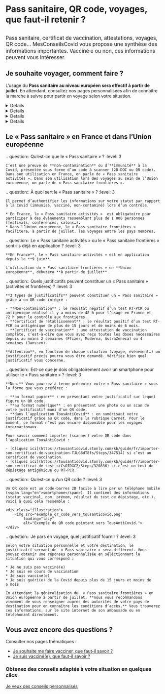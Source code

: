# Pass sanitaire, QR code, voyages, que faut-il retenir ?

<div class="illustration">
    <img src="illustrations/pass_sanitaire.svg" alt="">
</div>

<div id="conseils-personnels" class="conseils" itemscope itemtype="https://schema.org/FAQPage">

<big>Pass sanitaire, certificat de vaccination, attestations, voyages, QR code… MesConseilsCovid vous propose une synthèse des informations importantes. Vacciné⸱e ou non, ces informations peuvent vous intéresser.</big>

## Je souhaite voyager, comment faire ?

<div class="conseil">

L’usage du **Pass sanitaire au niveau européen sera effectif à partir de juillet.** En attendant, consultez nos pages personnalisées afin de connaître la marche à suivre pour partir en voyage selon votre situation.

</div>

<div class="conseils">
<details>

.. summary:: Je ne suis pas vacciné(e) et je souhaite voyager

.. question:: Puis-je partir en voyage ?
    :level: 4

    Oui, mais les conditions de voyages sont plus ou moins contraignantes selon les pays de destination. Assurez vous de vérifier quelles conditions s’appliquent avant de partir.
    Pour vérifier les conditions d’entrée dans votre pays de destination, vous pouvez consulter le site internet de son ambassade et/ou celui de [France Diplomatie](https://www.diplomatie.gouv.fr/fr/je-pars-a-l-etranger/).

.. question:: Comment obtenir un « Pass sanitaire » ou un justificatif me permettant de voyager ?
    :level: 4

    Si vous n’êtes pas vacciné⸱e, un test PCR ou antigénique récent (réalisé il y a moins de 48 h ou 72 h) sur lequel figure un QR code fera office de « Pass sanitaire » ou de justificatif de non-contamination pour les déplacements à l’étranger. 

    Lorsque vous faites un test, vous recevez un mail ou un SMS pour télécharger le certificat de dépistage sur le [portail SI-DEP](https://sidep.gouv.fr/cyberlab/patientviewer.jsp). C’est sur ce document que vous trouverez le QR code à présenter lors de votre voyage. Le document comporte aussi le QR Code à intégrer dans TousAntiCovid. 

.. question:: Sous quelle forme présenter ce justificatif ou ce « Pass sanitaire » lors d’un voyage ?
    :level: 4

    Pour voyager, il vous suffit de présenter le résultat de votre test négatif, au format papier ou numérique. Il faut que le document comporte un QR Code qui garantit son authenticité. 

    À partir du mois de juillet, le QR Code scanné dans le carnet de l’application TousAntiCovid pourra servir de justificatif numérique pour voyager dans l’Union européenne. cette fonctionnalité s’appelle le « Pass sanitaire frontières ».

.. question:: Quel justificatif présenter pour partir en Corse ou vers les destinations d’Outre-mer ?
    :level: 4

    **Pour la Corse** : vous devez présenter un test PCR négatif réalisé il y a moins de 72 h **ou** un test antigénique négatif réalisé il y a moins de 48 h. Pour en savoir plus, rendez-vous sur le site de [l’ARS de Corse](https://www.corse.ars.sante.fr/covid19-pass-sanitaire-obligatoire-pour-venir-en-corse). Notez que pour cette destination, vous pouvez présenter votre test sous format numérique dans le carnet de l’application TousAntiCovid.

    **Pour l’Outre-mer** : toutes les destinations d’Outre-mer exigent la présentation d’un test PCR négatif de moins de 72 h lors de l’embarquement. D’autres conditions de voyages plus ou moins contraignantes s’ajoutent selon la destination. Nous vous invitons à consulter [cette page](https://www.gouvernement.fr/info-coronavirus/outre-mer) pour en obtenir le détail.

.. question:: Je pars bientôt en voyage vers un pays de l’Espace européen. Quel justificatif présenter ?
    :level: 4

    **Cela dépend de votre destination.** 

    La plupart des pays exigent **la présentation d’un test RT-PCR négatif récent (réalisé il y a moins de 48 h ou 72 h).**
    Pour vérifier les conditions d’entrée dans votre pays de destination, vous pouvez consulter le site internet de son ambassade et/ou celui de [France Diplomatie](https://www.diplomatie.gouv.fr/fr/je-pars-a-l-etranger/).

    Il n’est pas nécéssaire de justifier d’un motif impérieux pour sortir de France métropolitaine vers un pays de l’Espace européen.

.. question:: Je rentre d’un pays de l’Espace européen. Quelles mesures s’appliquent à mon retour en France métropolitaine ?
    :level: 4

    À l’embarquement sur votre vol retour vers la France, vous devrez présenter un test antigénique ou PCR négatif réalisé dans les 72 h précédant votre vol. 
    Pour plus de détails, consultez le [site du ministère de l’Intérieur](https://www.interieur.gouv.fr/Actualites/L-actu-du-Ministere/Attestation-de-deplacement-et-de-voyage#from8).

.. question:: Je pars bientôt en voyage dans un pays extérieur à l’Espace européen. Quel justificatif présenter ?
    :level: 4

    Pour connaître les conditions de sortie de la France métropolitaine vers un pays extérieur à l’Espace européen, rendez-vous sur le [site du ministère de l’Intérieur](https://www.interieur.gouv.fr/Actualites/L-actu-du-Ministere/Attestation-de-deplacement-et-de-voyage#from8).

    Par ailleurs, les voyages vers la plupart des destinations extérieure à l’Espace européen, sont soumis à la présentation d’un **motif impérieux**.

    Pour vérifier à quelle catégorie, verte, orange ou rouge appartient votre pays de destination, rendez-vous sur [le site du gouvernement](https://www.gouvernement.fr/info-coronavirus/deplacements). 

    La plupart des pays exigent la présentation d’un test RT-PCR négatif récent (réalisé il y a moins de 48 h ou 72 h). Pour connaître les conditions d’entrée dans votre pays de destination, vous pouvez consulter le site internet de son ambassade et/ou celui de [France Diplomatie](https://www.diplomatie.gouv.fr/fr/je-pars-a-l-etranger/).

.. question:: Je rentre de voyage d’un pays extérieur à l’Espace européen. Quelles mesures s’appliquent à mon retour en France métropolitaine ?
    :level: 4

    Les mesures sont plus ou moins contraignantes selon le pays d’où vous revenez :

    * d’un [pays classé **vert**](https://www.gouvernement.fr/info-coronavirus/deplacements) (Espace européen, Australie, Corée du Sud, Israël, Japon, Liban, Nouvelle-Zélande, Singapour) : vous n’aurez pas à respecter une quarantaine à votre retour mais vous devez présenter un test antigénique ou PCR négatif de moins de 72 h. 

    * d’un [pays classé **rouge**](https://www.gouvernement.fr/info-coronavirus/deplacements) (Afrique du Sud, Argentine, Bahreïn, Bangladesh, Bolivie, Brésil, Chili, Colombie, Costa Rica, Inde, Népal, Pakistan, Sri Lanka, Suriname, Turquie, Uruguay), vous devez :
    
        - à l’embarquement, présenter un test PCR ou antigénique négatif réalisé il y a moins de 48 h ;
        - à l’arrivée, vous soumettre à un test antigénique ;
        - respecter une quarantaine obligatoire de 10 jours. 

    * d’un [pays classé **orange**](https://www.gouvernement.fr/info-coronavirus/deplacements) (tous les pays, hors pays définis tels que « verts » et « rouges ») :
    
        - à l’embarquement, vous devez présenter un test PCR ou antigénique négatif récent (moins de 48 h ou 72 h) ;
        - respecter un auto-isolement de 7 jours à votre retour en France.

</details>
</div>

<div class="conseils">
<details>

.. summary:: Je suis vacciné(e) et je prévois de partir en voyage

.. question:: Comment obtenir le Pass sanitaire ?
    :level: 4

    Si vous êtes vacciné(e), votre attestation de vaccination complète (toutes les doses) sur laquelle figure un QR code constitue votre « Pass sanitaire ».

    Attention, en fonction de votre destination de voyage d’autres documents pourrons vous être demandés. Les conditions de voyages sont plus ou moins contraignantes selon les pays de destination. Assurez vous de vérifier quelles conditions s’appliquent avant de partir.
    Pour vérifier les conditions d’entrée dans votre pays de destination, vous pouvez consulter le site internet de son ambassade et/ou celui de [France Diplomatie](https://www.diplomatie.gouv.fr/fr/je-pars-a-l-etranger/).

.. question:: Le « Pass sanitaire » est-il déjà en application pour les voyages dans l’Espace européen ?
    :level: 4

    **Non.** Le « Pass sanitaire frontières », ou encore « <span lang="en">Digital Covid Certificate</span> » au niveau européen, devrait rentrer en application à partir de juillet. Il permettra de faciliter les voyages entre les pays membres.

    En attendant, vérifiez les conditions d’entrée dans votre pays de destination, vous pouvez consulter le site internet de son ambassade et/ou celui de [France Diplomatie](https://www.diplomatie.gouv.fr/fr/je-pars-a-l-etranger/).

.. question:: Ma preuve de vaccination est-elle suffisante pour partir en Corse ou vers les destinations d’Outre-mer ?
    :level: 4

    **Oui pour la Corse** : une preuve de vaccination complète est exigée. Vous pouvez la présenter dans votre carnet TousAntiCovid. Vous êtes considéré(e) comme étant complètement vacciné(e) 14 jours après votre dernière dose de vaccin Pfizer, Moderna ou AstraZeneca et 28 jours après l’injection du vaccin Janssen. Pour en savoir plus, rendez-vous sur le site de l’[ARS de Corse](https://www.corse.ars.sante.fr/covid19-pass-sanitaire-obligatoire-pour-venir-en-corse).

    Pour l’Outre-mer : les conditions de voyages diffèrent selon la destination. Nous vous invitons à consulter [cette page](https://www.gouvernement.fr/info-coronavirus/outre-mer) pour en obtenir le détail.

.. question:: Je pars en voyage vers un pays de l’Espace européen. Ma preuve de vaccination est-elle suffisante ?
    :level: 4

    **Cela dépend de votre destination.** Tant que le « Pass sanitaire frontières » ne sera pas entré en vigueur, vous ne pourrez pas automatiquement faire valoir votre vaccination pour voyager au sein de l’Union européenne.

    La plupart des pays exigent encore la présentation d’un test RT-PCR négatif récent (réalisé dans les 48 h ou 72 h), même pour les personnes vaccinées.
    Pour vérifier les conditions d’entrée dans votre pays de destination, vous pouvez consulter le site internet de son ambassade et/ou celui de [France Diplomatie](https://www.diplomatie.gouv.fr/fr/je-pars-a-l-etranger/).

.. question:: Je rentre d’un pays de l’Espace européen. Quelles mesures s’appliquent à mon retour en France métropolitaine ?
    :level: 4

    Vous devrez présenter votre attestation de vaccination ou « Pass sanitaire » lors de l’embarquement sur votre vol retour.

.. question:: Je voyage vers une destination extérieure à l’Espace européen. Ma preuve de vaccination est-elle suffisante ? 
    :level: 4

    Pour connaître les conditions de sortie de la France métropolitaine vers un pays extérieur à l’Espace européen, rendez vous sur le [site du ministère de l’Intérieur](https://www.interieur.gouv.fr/Actualites/L-actu-du-Ministere/Attestation-de-deplacement-et-de-voyage#from8).

    Par ailleurs, le voyage vers la plupart des destinations hors Espace européen, à partir de la France métropolitaine, est soumis à la présentation d’un **motif impérieux**. 

    Pour vérifier à quelle catégorie, verte, orange ou rouge appartient votre pays de destination, rendez-vous sur [le site du gouvernement](https://www.gouvernement.fr/info-coronavirus/deplacements). 

    La plupart des pays exigent la présentation d’un test RT-PCR négatif récent (réalisé dans les 48 h ou 72 h). Pour connaître les conditions d’entrée dans votre pays de destination, vous pouvez consulter le site internet de son ambassade et/ou celui de [France Diplomatie](https://www.diplomatie.gouv.fr/fr/je-pars-a-l-etranger/).

.. question:: Je reviens d’une destination extérieure à l’Espace européen. Quelles mesures s’appliquent à mon retour ?
    :level: 4

    Les mesures sont plus ou moins contraignantes selon le pays d’où vous revenez :

    * D’un [pays classé **vert**](https://www.gouvernement.fr/info-coronavirus/deplacements) (Espace européen, Australie, Corée du Sud, Israël, Japon, Liban, Nouvelle-Zélande, Singapour) : vous n’aurez pas à respecter une quarantaine à votre retour mais vous devez présenter votre attestation de vaccination à l’embarquement sur votre vol retour.

    * D’un [pays classé **rouge**](https://www.gouvernement.fr/info-coronavirus/deplacements) (Afrique du Sud, Argentine, Bahreïn, Bangladesh, Bolivie, Brésil, Chili, Colombie, Costa Rica, Inde, Népal, Pakistan, Sri Lanka, Suriname, Turquie, Uruguay), vous devez :
        - à l’embarquement, présenter un test PCR ou antigénique négatif réalisé il y a moins de 48 h ;
        - à l’arrivée, vous soumettre à un test antigénique ;
        - respecter un auto-isolement de 7 jours.

    * D’un [pays classé **orange**](https://www.gouvernement.fr/info-coronavirus/deplacements) (tous les pays, hors pays définis tels que « verts » et « rouges ») : à l’embarquement, vous devez présenter un test PCR négatif de moins de 72 h ou antigénique négatif de moins de 48 h.


</details>
</div>

<div class="conseils">
<details>

.. summary:: Je suis en cours de vaccination

.. question:: Puis-je partir en voyage ?
    :level: 4

    **Oui**, mais les conditions de voyages sont plus ou moins contraignantes selon les pays de destination. Assurez vous de vérifier quelles conditions s’appliquent avant de partir.

    Pour vérifier les conditions d’entrée dans votre pays de destination, vous pouvez consulter le site internet de son ambassade et/ou celui de [France Diplomatie](https://www.diplomatie.gouv.fr/fr/je-pars-a-l-etranger/).

.. question:: Comment obtenir un « Pass sanitaire » ou un justificatif me permettant de voyager ?
    :level: 4

    Si vous êtes en cours de vaccination (1 dose sur 2 doses prévues), c’est-à-dire que vous n’avez pas finalisé votre schéma vaccinal, vous ne pourrez pas faire valoir cette vaccination pour voyager. Vous devrez présenter un test PCR ou antigénique récent (réalisé dans les 48 h ou 72 h) sur lequel figure un QR code. Ce justificatif fera office de « Pass sanitaire ».

.. question:: Sous quelle forme présenter ce justificatif ou ce « Pass sanitaire » lors d’un voyage ?
    :level: 4

    Pour le moment, le format intégré dans le carnet de l’application TousAntiCovid n’est pas reconnu au niveau international ni dans l’Union européenne. Il le sera à partir de juillet.

    En attendant, il faut présenter votre test négatif au format papier ou numérique, en prenant bien soin qu’il comporte un QR code.

.. question:: Quel justificatif présenter pour partir en Corse ou vers les destinations d’Outre-mer ?
    :level: 4

    **Pour la Corse** : un test PCR négatif réalisé il y a moins de 72 h est exigé. Pour en savoir plus, rendez-vous sur le site de l’[ARS de Corse](https://www.corse.ars.sante.fr/covid19-pass-sanitaire-obligatoire-pour-venir-en-corse). Notez que pour cette destination, vous pouvez présenter votre test sous format numérique dans le carnet de l’application TousAntiCovid.

    **Pour l’Outre-mer** : les conditions de voyages diffèrent selon la destination. Nous vous invitons à consulter [cette page](https://www.gouvernement.fr/info-coronavirus/outre-mer) pour en obtenir le détail.

.. question:: Je pars bientôt en voyage vers un pays de l’Espace européen. Quel justificatif présenter ?
    :level: 4

    **Cela dépend de votre destination.** Tant que le « Pass sanitaire frontières » ne sera pas entré en vigueur, vous ne pourrez pas automatiquement faire valoir votre vaccination pour voyager au sein de l’Union européenne.

    La plupart des pays exigent **la présentation d’un test RT-PCR négatif récent (réalisé il y a moins de 48 h ou 72 h).**
    Pour vérifier les conditions d’entrée dans votre pays de destination, vous pouvez consulter le site internet de son ambassade et/ou celui de [France Diplomatie](https://www.diplomatie.gouv.fr/fr/je-pars-a-l-etranger/).

    Il n’est pas nécéssaire de justifier d’un motif impérieux pour sortir de France métropolitaine vers un pays de l’Espace européen.

.. question:: Je rentre d’un pays de l’Espace européen. Quelles mesures s’appliquent à mon retour en France métropolitaine ?
    :level: 4

    À l’embarquement sur votre vol retour vers la France, vous devrez présenter un test antigénique ou PCR négatif réalisé dans les 72 h précédant votre vol.
    Pour plus de détails, consultez le [site du ministère de l’Intérieur](https://www.interieur.gouv.fr/Actualites/L-actu-du-Ministere/Attestation-de-deplacement-et-de-voyage#from8).

.. question:: Je pars bientôt en voyage dans un pays extérieur à l’Espace européen. Quel justificatif présenter ?
    :level: 4

    Pour connaître les conditions de sortie de la France métropolitaine vers un pays extérieur à l’Espace européen, rendez-vous sur le [site du ministère de l’Intérieur](https://www.interieur.gouv.fr/Actualites/L-actu-du-Ministere/Attestation-de-deplacement-et-de-voyage#from8).

    Par ailleurs, le voyage vers la plupart des destinations extérieure à l’Espace européen*, sont soumises à la présentation d’un **motif impérieux**.

    Pour vérifier à quelle catégorie (verte, orange ou rouge) appartient votre pays de destination, rendez-vous sur [le site du gouvernement](https://www.gouvernement.fr/info-coronavirus/deplacements). 

    La plupart des pays exigent la présentation d’un test RT-PCR négatif récent (réalisé il y a moins de 48 h ou 72 h). Pour connaître les conditions d’entrée dans votre pays de destination, vous pouvez consulter le site internet de son ambassade et/ou celui de [France Diplomatie](https://www.diplomatie.gouv.fr/fr/je-pars-a-l-etranger/).

.. question:: Je rentre de voyage d’un pays extérieur à l’Espace européen. Quelles mesures s’appliquent à mon retour en France métropolitaine ?
    :level: 4

    Les mesures sont plus ou moins contraignantes selon le pays d’où vous revenez :

    * D’un [pays classé **vert**](https://www.gouvernement.fr/info-coronavirus/deplacements) (Espace européen, Australie, Corée du Sud, Israël, Japon, Liban, Nouvelle-Zélande, Singapour) : vous n’aurez pas à respecter une quarantaine à votre retour mais vous devez présenter un test antigénique ou PCR négatif de moins de 72 h.

    * D’un [pays classé **rouge**](https://www.gouvernement.fr/info-coronavirus/deplacements) (Afrique du Sud, Argentine, Bahreïn, Bangladesh, Bolivie, Brésil, Chili, Colombie, Costa Rica, Inde, Népal, Pakistan, Sri Lanka, Suriname, Turquie, Uruguay), vous devez :
        - à l’embarquement, présenter un test PCR ou antigénique négatif réalisé il y a moins de 48 h ;
        - à l’arrivée, vous soumettre à un test antigénique ;
        - respecter une quarantaine obligatoire de 10 jours.

    * D’un [pays classé **orange**](https://www.gouvernement.fr/info-coronavirus/deplacements) (tous les pays, hors pays définis tels que « verts » et « rouges ») : 
        - à l’embarquement, vous devez présenter un test PCR ou antigénique négatif récent (moins de 48 h ou 72 h) ;
        - respecter un auto-isolement de 7 jours à votre retour en France.

</details>
</div>

<div class="conseils">
<details>

.. summary:: Je suis guéri(e) de la Covid depuis plus de 15 jours et moins de 6 mois

.. question:: Puis-je partir en voyage ?
    :level: 4

    Pour le moment, la plupart des pays exigent la présentation d’un test de dépistage négatif récent.
    
    Pour vérifier les conditions d’entrée dans votre pays de destination, vous pouvez consulter le site internet de son ambassade et/ou celui de [France Diplomatie](https://www.diplomatie.gouv.fr/fr/je-pars-a-l-etranger/).

.. question:: Comment obtenir un « Pass sanitaire » ?
    :level: 4

    Si votre test positif antigénique ou PCR date de plus de 15 jours et de moins de 6 mois, alors il fait office de « certificat de rétablissement » reconnu comme « Pass sanitaire ».

    Attention cependant, ce Pass sanitaire n’est reconnu que pour son utilisation en France et pas encore pour les voyages à l’étranger.

.. question:: Puis-je me déplacer en Union européenne ?
    :level: 4

    Le certificat de rétablissement, c’est-à-dire un test de dépistage positif de plus de 15 jours et moins de 6 mois, sera généralisé à partir de juillet en Union européenne.

    En attendant, assurez-vous de vérifier les conditions d’entrée dans votre pays de destination. Pour cela, vous pouvez consulter le site internet de son ambassade et/ou celui de [France Diplomatie](https://www.diplomatie.gouv.fr/fr/je-pars-a-l-etranger/).

.. question:: Est-ce que je peux partir en Corse ou vers les destinations d’Outre-mer ?
    :level: 4

    **Pour la Corse** : un test PCR ou antigénique négatif de moins de 72 h est exigé. Pour en savoir plus, rendez-vous sur le site de [l’ARS de Corse](https://www.corse.ars.sante.fr/covid19-pass-sanitaire-obligatoire-pour-venir-en-corse). Notez que pour cette destination, vous pouvez présenter votre test sous format numérique dans le carnet de l’application TousAntiCovid.

    **Pour l’Outre-mer** : toutes les destinations d’Outre-mer exigent la présentation d’un test PCR négatif de moins de 72 h lors de l’embarquement. D’autres conditions de voyages plus ou moins contraignantes s’ajoutent selon la destination. Nous vous invitons à consulter [cette page](https://www.gouvernement.fr/info-coronavirus/outre-mer) pour en obtenir le détail.

</details>
</div>

## Le « Pass sanitaire » en France et dans l’Union européenne

.. question:: Qu’est-ce que le « Pass sanitaire » ?
    :level: 3

    C’est une preuve de **non-contamination** ou d’**immunité** à la Covid, présentée sous forme d’un code à scanner (2D-DOC ou QR code). 
    Dans son utilisation en France, on parle de « Pass sanitaire activités ». Dans son utilisation lors des voyages au sein de l’Union européenne, on parle de « Pass sanitaire frontières ». 


.. question:: À quoi sert le « Pass sanitaire » ?
    :level: 3

    Il permet d’authentifier les informations sur votre statut par rapport à la Covid (immunisé, vacciné, non-contaminé) lors d’un contrôle.

    * En France, le « Pass sanitaire activités »  est obligatoire pour participer à des évènements rassemblant plus de 1 000 personnes (festivals, conférences, salons…).
    * Dans l’Union européenne, le « Pass sanitaire frontières » facilitera, à partir de juillet, les voyages entre les pays membres.


.. question:: Le « Pass sanitaire activités » ou le « Pass sanitaire frontières » sont-ils déjà en application ?
    :level: 3

    **En France**, le « Pass sanitaire activités » est en application depuis le **9 juin**.

    L’utilisation du « Pass sanitaire frontières » en **Union européenne**, débutera **à partir de juillet**.


.. question:: Quels justificatifs peuvent constituer un « Pass sanitaire » (activités et frontières) ?
    :level: 3

    **3 types de justificatifs** peuvent constituer un « Pass sanitaire » grâce à un QR code intégré :

    - **Non-contamination** : le résultat négatif d’un test RT-PCR ou antigénique réalisé il y a moins de 48 h pour l’usage en France et 72 h pour le contrôle aux frontières.
    - **Certificat de rétablissement** : le résultat positif d’un test RT-PCR ou antigénique de plus de 15 jours et de moins de 6 mois.
    - **Certificat de vaccination** : une attestation de vaccination complète, c’est-à-dire que vous avez reçu toutes les doses nécessaires depuis au moins 2 semaines (Pfizer, Moderna, AstraZeneca) ou 4 semaines (Janssen). 

    **Attention**, en fonction de chaque situation (voyage, évènement…) un justificatif précis pourra vous être demandé. Vérifiez bien quel justificatif vous concerne.


.. question:: Est-ce que je dois obligatoirement avoir un <span lang="en">smartphone</span> pour utiliser le « Pass sanitaire » ?
    :level: 3

    **Non.** Vous pourrez à terme présenter votre « Pass sanitaire » sous la forme que vous préférez :

    - **au format papier** : en présentant votre justificatif sur lequel figure un QR code.
    - **au format numérique** : en présentant une photo ou un scan de votre justificatif muni d’un QR code.
    - **dans l’application TousAntiCovid** : en numérisant votre justificatif grâce au QR code, dans la rubrique Carnet. Pour le moment, ce format n’est pas encore disponible pour les voyages internationaux.

    Pour savoir comment importer (scanner) votre QR code dans l’application TousAntiCovid :

    - [Cliquez ici](https://tousanticovid.stonly.com/kb/guide/fr/importer-son-certificat-de-vaccination-TJLG8dT8fs/Steps/347514) si c’est un certificat de vaccination.
    - [Cliquez ici](https://tousanticovid.stonly.com/kb/guide/fr/importer-son-certificat-de-test-siCsOIDGCZ/Steps/320836) si c’est un test de dépistage antigénique ou RT-PCR.


.. question:: Qu’est-ce qu’un QR code ?
    :level: 3

    Un QR code est un code-barres 2D facile à lire par un téléphone mobile (<span lang="en">smartphone</span>). Il contient des informations (statut vaccinal, nom, prénom, résultat du test de dépistage, etc.). Voici à quoi cela ressemble :

    <div class="illustration">
        <img src="exemple_qr_code_vers_tousanticovid.png"
            loading="lazy"
            alt="Exemple de QR code pointant vers TousAntiCovid.">
    </div>

.. question:: Je pars en voyage, quel justificatif fournir ?
    :level: 3

    Selon votre situation personnelle et votre destination, le justificatif servant de  « Pass sanitaire » sera différent. Vous pouvez obtenir une réponses personnalisée en séléctionnant la situation qui vous correspond : 
      
    * Je ne suis pas vacciné(e)
    * Je suis en cours de vaccination
    * Je suis vacciné(e)
    * Je suis guéri(e) de la Covid depuis plus de 15 jours et moins de 6 mois

    En attendant la généralisation du  « Pass sanitaire frontières » en Union européenne à partir de juillet, **nous vous recommandons vivement de vous renseigner auprès des autorités de votre pays de destination pour en connaître les conditions d’accès.** Vous trouverez ces informations, sur le site internet de son ambassade ou en téléphonant directement.

## Vous avez encore des questions ?

Consulter nos pages thématiques :

* [Je souhaite me faire vacciner, que faut-il savoir ?](/je-veux-me-faire-vacciner.html)
* [Je suis vacciné(e), que faut-il savoir ?](/je-suis-vaccine.html)

<section class="cta">
    <h3>Obtenez des conseils adaptés à votre situation en quelques clics</h3>
    <a class="button" href="/#conseils">Je veux des conseils personnalisés</a>
</section>

</div>

